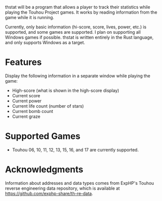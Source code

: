 thstat will be a program that allows a player to track their statistics while playing the Touhou Project games. It works by reading information from the game while it is running.

Currently, only basic information (hi-score, score, lives, power, etc.) is supported, and some games are supported. I plan on supporting all Windows games if possible. thstat is written entirely in the Rust language, and only supports Windows as a target.

# Features

Display the following information in a separate window while playing the game:
* High-score (what is shown in the high-score display)
* Current score
* Current power
* Current life count (number of stars)
* Current bomb count
* Current graze

# Supported Games

* Touhou 06, 10, 11, 12, 13, 15, 16, and 17 are currently supported.

# Acknowledgments

Information about addresses and data types comes from ExpHP's Touhou reverse engineering data repository, which is available at <https://github.com/exphp-share/th-re-data>.